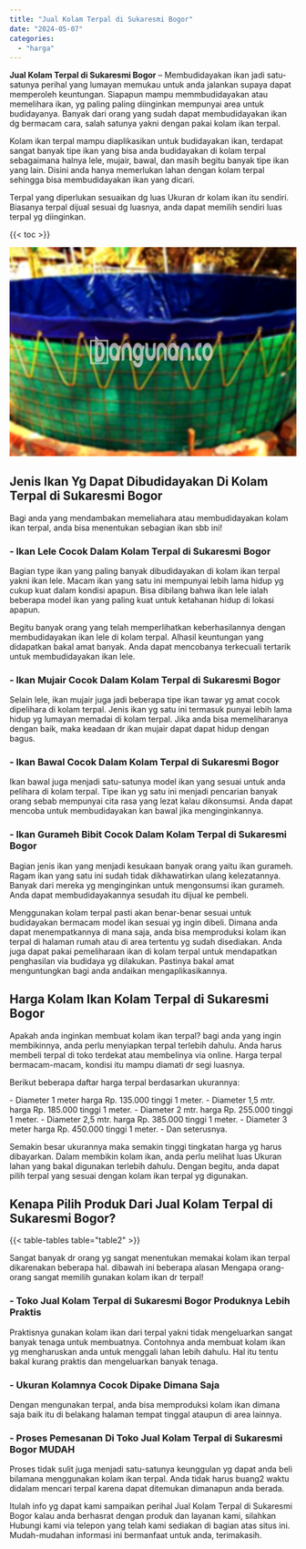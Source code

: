```yaml
---
title: "Jual Kolam Terpal di Sukaresmi Bogor"
date: "2024-05-07"
categories: 
  - "harga"
---
```


**Jual Kolam Terpal di Sukaresmi Bogor** – Membudidayakan ikan jadi satu-satunya perihal yang lumayan memukau untuk anda jalankan supaya dapat memperoleh keuntungan. Siapapun mampu memmbudidayakan atau memelihara ikan, yg paling paling diinginkan mempunyai area untuk budidayanya. Banyak dari orang yang sudah dapat membudidayakan ikan dg bermacam cara, salah satunya yakni dengan pakai kolam ikan terpal.

Kolam ikan terpal mampu diaplikasikan untuk budidayakan ikan, terdapat sangat banyak tipe ikan yang bisa anda budidayakan di kolam terpal sebagaimana halnya lele, mujair, bawal, dan masih begitu banyak tipe ikan yang lain. Disini anda hanya memerlukan lahan dengan kolam terpal sehingga bisa membudidayakan ikan yang dicari.

Terpal yang diperlukan sesuaikan dg luas Ukuran dr kolam ikan itu sendiri. Biasanya terpal dijual sesuai dg luasnya, anda dapat memilih sendiri luas terpal yg diinginkan.

{{< toc >}}

![Jual Kolam Terpal di Sukaresmi Bogor](/images/jual-kolam-terpal-58.png)

## Jenis Ikan Yg Dapat Dibudidayakan Di Kolam Terpal di Sukaresmi Bogor

Bagi anda yang mendambakan memeliahara atau membudidayakan kolam ikan terpal, anda bisa menentukan sebagian ikan sbb ini!

### \- Ikan Lele Cocok Dalam Kolam Terpal di Sukaresmi Bogor

Bagian type ikan yang paling banyak dibudidayakan di kolam ikan terpal yakni ikan lele. Macam ikan yang satu ini mempunyai lebih lama hidup yg cukup kuat dalam kondisi apapun. Bisa dibilang bahwa ikan lele ialah beberapa model ikan yang paling kuat untuk ketahanan hidup di lokasi apapun.

Begitu banyak orang yang telah memperlihatkan keberhasilannya dengan membudidayakan ikan lele di kolam terpal. Alhasil keuntungan yang didapatkan bakal amat banyak. Anda dapat mencobanya terkecuali tertarik untuk membudidayakan ikan lele.

### \- Ikan Mujair Cocok Dalam Kolam Terpal di Sukaresmi Bogor

Selain lele, ikan mujair juga jadi beberapa tipe ikan tawar yg amat cocok dipelihara di kolam terpal. Jenis ikan yg satu ini termasuk punyai lebih lama hidup yg lumayan memadai di kolam terpal. Jika anda bisa memeliharanya dengan baik, maka keadaan dr ikan mujair dapat dapat hidup dengan bagus.

### \- Ikan Bawal Cocok Dalam Kolam Terpal di Sukaresmi Bogor

Ikan bawal juga menjadi satu-satunya model ikan yang sesuai untuk anda pelihara di kolam terpal. Tipe ikan yg satu ini menjadi pencarian banyak orang sebab mempunyai cita rasa yang lezat kalau dikonsumsi. Anda dapat mencoba untuk membudidayakan kan bawal jika menginginkannya.

### \- Ikan Gurameh Bibit Cocok Dalam Kolam Terpal di Sukaresmi Bogor

Bagian jenis ikan yang menjadi kesukaan banyak orang yaitu ikan gurameh. Ragam ikan yang satu ini sudah tidak dikhawatirkan ulang kelezatannya. Banyak dari mereka yg menginginkan untuk mengonsumsi ikan gurameh. Anda dapat membudidayakannya sesudah itu dijual ke pembeli.

Menggunakan kolam terpal pasti akan benar-benar sesuai untuk budidayakan bermacam model ikan sesuai yg ingin dibeli. Dimana anda dapat menempatkannya di mana saja, anda bisa memproduksi kolam ikan terpal di halaman rumah atau di area tertentu yg sudah disediakan. Anda juga dapat pakai pemeliharaan ikan di kolam terpal untuk mendapatkan penghasilan via budidaya yg dilakukan. Pastinya bakal amat menguntungkan bagi anda andaikan mengaplikasikannya.

## Harga Kolam Ikan Kolam Terpal di Sukaresmi Bogor

Apakah anda inginkan membuat kolam ikan terpal? bagi anda yang ingin membikinnya, anda perlu menyiapkan terpal terlebih dahulu. Anda harus membeli terpal di toko terdekat atau membelinya via online. Harga terpal bermacam-macam, kondisi itu mampu diamati dr segi luasnya.

Berikut beberapa daftar harga terpal berdasarkan ukurannya:

\- Diameter 1 meter harga Rp. 135.000 tinggi 1 meter. - Diameter 1,5 mtr. harga Rp. 185.000 tinggi 1 meter. - Diameter 2 mtr. harga Rp. 255.000 tinggi 1 meter. - Diameter 2,5 mtr. harga Rp. 385.000 tinggi 1 meter. - Diameter 3 meter harga Rp. 450.000 tinggi 1 meter. - Dan seterusnya.

Semakin besar ukurannya maka semakin tinggi tingkatan harga yg harus dibayarkan. Dalam membikin kolam ikan, anda perlu melihat luas Ukuran lahan yang bakal digunakan terlebih dahulu. Dengan begitu, anda dapat pilih terpal yang sesuai dengan kolam ikan terpal yg digunakan.

## Kenapa Pilih Produk Dari Jual Kolam Terpal di Sukaresmi Bogor?

{{< table-tables table="table2" >}}

Sangat banyak dr orang yg sangat menentukan memakai kolam ikan terpal dikarenakan beberapa hal. dibawah ini beberapa alasan Mengapa orang-orang sangat memilih gunakan kolam ikan dr terpal!

### \- Toko Jual Kolam Terpal di Sukaresmi Bogor Produknya Lebih Praktis

Praktisnya gunakan kolam ikan dari terpal yakni tidak mengeluarkan sangat banyak tenaga untuk membuatnya. Contohnya anda membuat kolam ikan yg mengharuskan anda untuk menggali lahan lebih dahulu. Hal itu tentu bakal kurang praktis dan mengeluarkan banyak tenaga.

### \- Ukuran Kolamnya Cocok Dipake Dimana Saja

Dengan mengunakan terpal, anda bisa memproduksi kolam ikan dimana saja baik itu di belakang halaman tempat tinggal ataupun di area lainnya.

### \- Proses Pemesanan Di Toko Jual Kolam Terpal di Sukaresmi Bogor MUDAH

Proses tidak sulit juga menjadi satu-satunya keunggulan yg dapat anda beli bilamana menggunakan kolam ikan terpal. Anda tidak harus buang2 waktu didalam mencari terpal karena dapat ditemukan dimanapun anda berada.

Itulah info yg dapat kami sampaikan perihal Jual Kolam Terpal di Sukaresmi Bogor kalau anda berhasrat dengan produk dan layanan kami, silahkan Hubungi kami via telepon yang telah kami sediakan di bagian atas situs ini. Mudah-mudahan informasi ini bermanfaat untuk anda, terimakasih.
